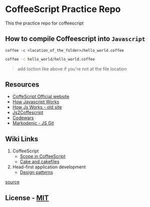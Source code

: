 # CoffeeScript Practice Repo

This the practice repo for coffeescript

## How to compile Coffeescript into `Javascript`

`coffee -c <location_of_the_folder>/hello_world.coffee`

```bash
coffee -c hello_world/hello_world.coffee 
```
> add loction like above if you're not at the file location

## Resources
* [CoffeScript Official website](https://coffeescript.org/ "CoffeScript Official website")
* [How Javascript Works](http://crockford.com/javascript/ "crockford")
* [How Js Works - old site](http://javascript.crockford.com/)
* [Js2Coffescript](http://js2.coffee/ "Js2Coffescript")
* [Codewars](https://www.codewars.com/ "Codewars")
* [Markodenic - JS Git](https://markodenic.com/category/javascript/ "Markodenic")

## Wiki Links
1. CoffeeScript
    - [Scope in CoffeeScript](https://github.com/actionanand/coffeescript-practice/wiki/Scope-in-CoffeeScript)
    - [Cake and cakefiles](https://github.com/actionanand/coffeescript-practice/wiki/Cake-and-cakefiles)
2. Head-first application development
    - [Design patterns](https://github.com/actionanand/coffeescript-practice/wiki/Design-Patterns)

[source](https://github.com/DBozhinovski/coffeescript-course "Github - Darko Bozhinovski")

## License - [MIT](http://opensource.org/licenses/MIT)

